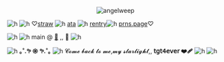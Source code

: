 <p align="center"> <img src="https://komarev.com/ghpvc/?username=angelweep&label=　　dawnbringer　🍓　　　&color=ef2020&style=flat" alt="angelweep" />


![h](https://files.catbox.moe/mhh04f.jpg)
![h](https://files.catbox.moe/wdx1sb.jpg)
♡[straw](https://foretnoir.straw.page) ![h](https://files.catbox.moe/ypcghd.gif) [ata](https://elysianrealmego.atabook.org/) ![h](https://files.catbox.moe/ypcghd.gif) [rentry](https://rentry.co/foretnoir)![h](https://files.catbox.moe/ypcghd.gif) [prns.page](https://en.pronouns.page/@foretnoir_)♡

![h](https://files.catbox.moe/0zr9lj.jpg)
![h](https://files.catbox.moe/69sutv.gif) main @ [🍓](https://github.com/elysianrealmego) ,, 🍒 ![h](https://files.catbox.moe/jztkgh.gif)

![h](https://files.catbox.moe/bwn937.jpg)
**｡˚.𖧧 𑁍 𖧧.˚｡** ![h](https://files.catbox.moe/nn5qj9.png)
𝓒𝓸𝓶𝓮 𝓫𝓪𝓬𝓴 𝓽𝓸 𝓶𝓮,𝓶𝔂 𝓼𝓽𝓪𝓻𝓵𝓲𝓰𝓱𝓽,, **𝗍𝗀𝗍𝟦𝖾𝗏𝖾𝗋 ❤️‍🩹**
![h](https://files.catbox.moe/3pjt6a.png)
![h](https://files.catbox.moe/wgx2pu.png)